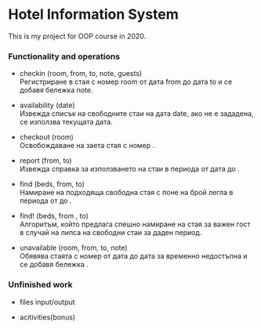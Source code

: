 # Hotel Information System
This is my project for OOP course in 2020.

### Functionality and operations

- checkin (room, from, to, note, guests) \
Регистриране в стая с номер room от дата from до дата to и се добавя бележка note. 

- availability (date) \
Извежда списък на свободните стаи на дата date, ако не е зададена, се използва текущата дата.

- checkout (room) \
Освобождаване на заета стая с номер <room>.

- report (from, to) \
Извежда справка за използването на стаи в периода от дата <from> до <to>.

- find (beds, from, to) \
Намиране на подходяща свободна стая с поне <beds> на брой легла в периода от <from> до <to>. 

- find! (beds, from , to) \
Aлгоритъм, който предлага спешно намиране на стая за важен гост в случай на липса на свободни стаи за даден период. 

- unavailable (room, from, to, note) \
Обявява стаята с номер <room> от дата <from> до дата <to> за временно недостъпна и се добавя бележка <note>. 

### Unfinished work

- files input/output

- acitivities(bonus)
